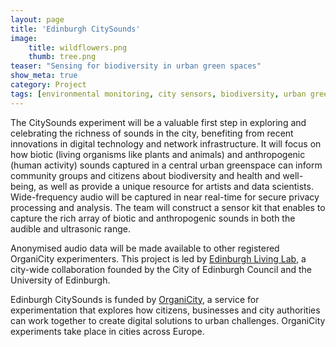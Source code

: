 ```yaml
---
layout: page
title: 'Edinburgh CitySounds'
image: 
    title: wildflowers.png
    thumb: tree.png
teaser: "Sensing for biodiversity in urban green spaces"
show_meta: true
category: Project
tags: [environmental monitoring, city sensors, biodiversity, urban greenspace, OrganiCity, Edinburgh Living Lab, public engagement, wildlife monitoring, noise monitoring]
---
```


The CitySounds experiment will be a valuable first step in exploring and celebrating the richness of sounds in the city, benefiting from recent innovations in digital technology and network infrastructure. It will focus on how biotic (living organisms like plants and animals) and anthropogenic (human activity) sounds captured in a central urban greenspace can inform community groups and citizens about biodiversity and health and well-being, as well as provide a unique resource for artists and data scientists. 
Wide-frequency audio will be captured in near real-time for secure privacy processing and analysis. The team will construct a sensor kit that enables to capture the rich array of biotic and anthropogenic sounds in both the audible and ultrasonic range. 

Anonymised audio data will be made available to other registered OrganiCity experimenters. 
This project is led by [Edinburgh Living Lab](http://edinburghlivinglab.org/), a city-wide collaboration founded by the City of Edinburgh Council and the University of Edinburgh. 

Edinburgh CitySounds is funded by [OrganiCity](http://organicity.eu/), a service for experimentation that explores how citizens, businesses and city authorities can work together to create digital solutions to urban challenges. OrganiCity experiments take place in cities across Europe.





